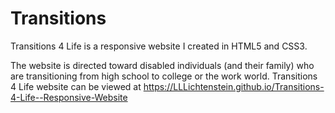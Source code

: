 # Transitions

Transitions 4 Life is a responsive website I created in HTML5 and CSS3.

The website is directed toward disabled individuals (and their family) who are transitioning from high school to college or the work world.
Transitions 4 Life website can be viewed at https://LLLichtenstein.github.io/Transitions-4-Life--Responsive-Website

